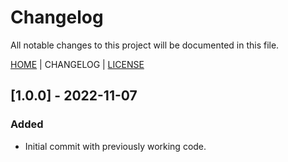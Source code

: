 ﻿# Changelog
All notable changes to this project will be documented in this file.

[HOME](./README.md) | CHANGELOG | [LICENSE](./LICENSE)
## [1.0.0] - 2022-11-07
### Added
- Initial commit with previously working code.